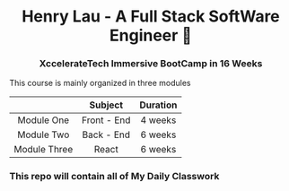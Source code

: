 <h1 align='center'>Henry Lau - A Full Stack SoftWare Engineer &#x1F64A</h1>
<h3 align="center">XccelerateTech Immersive BootCamp in 16 Weeks</h3

## This course is mainly organized in three modules

|              |   Subject   | Duration |
|:------------:|:-----------:|:--------:|
|  Module One  | Front - End |  4 weeks |
|  Module Two  |  Back - End |  6 weeks |
| Module Three |    React   |  6 weeks |

### This repo will contain all of My Daily Classwork  
